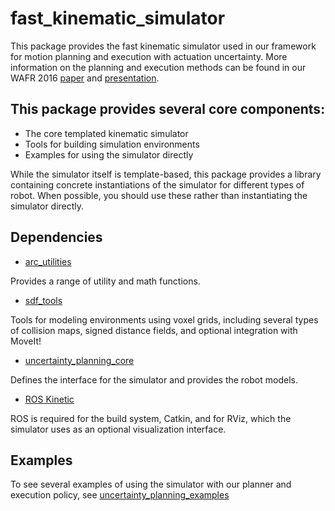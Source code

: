 # fast_kinematic_simulator

This package provides the fast kinematic simulator used in our framework for motion planning and execution with actuation uncertainty. More information on the planning and execution methods can be found in our WAFR 2016 [paper](http://arm.eecs.umich.edu/download.php?p=54) and [presentation](https://www.youtube.com/watch?v=42rwqAUTlbo&list=PL24TB_XE22Jvx6Ozhmdwl5kRClbWjUS0m).

## This package provides several core components:

- The core templated kinematic simulator
- Tools for building simulation environments
- Examples for using the simulator directly

While the simulator itself is template-based, this package provides a library containing concrete instantiations of the simulator for different types of robot. When possible, you should use these rather than instantiating the simulator directly.

## Dependencies

- [arc_utilities](https://github.com/UM-ARM-LAB/arc_utilities)
 
Provides a range of utility and math functions.

- [sdf_tools](https://github.com/UM-ARM-LAB/sdf_tools)

Tools for modeling environments using voxel grids, including several types of collision maps, signed distance fields, and optional integration with MoveIt!

- [uncertainty_planning_core](https://github.com/UM-ARM-LAB/uncertainty_planning_core)

Defines the interface for the simulator and provides the robot models.

- [ROS Kinetic](http://ros.org)

ROS is required for the build system, Catkin, and for RViz, which the simulator uses as an optional visualization interface.

## Examples

To see several examples of using the simulator with our planner and execution policy, see [uncertainty_planning_examples](https://github.com/UM-ARM-LAB/uncertainty_planning_examples)
